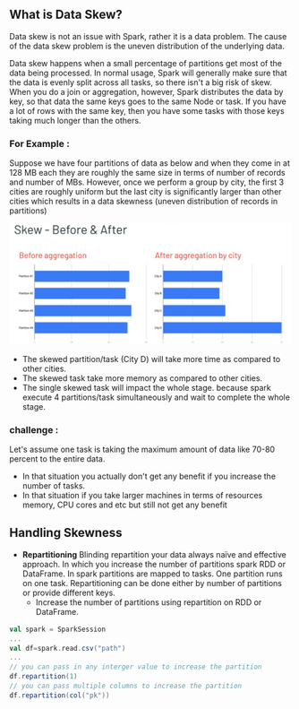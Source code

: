 ## What is Data Skew?
Data skew is not an issue with Spark, rather it is a data problem. The cause of the data skew problem is the uneven distribution of the underlying data.

Data skew happens when a small percentage of partitions get most of the data being processed. In normal usage, Spark will generally make sure that the data is evenly split across all tasks, so there isn't a big risk of skew. When you do a join or aggregation, however, Spark distributes the data by key, so that data the same keys goes to the same Node or task. If you have a lot of rows with the same key, then you have some tasks with those keys taking much longer than the others.

### For Example :
Suppose we have four partitions of data as below and when they come in at 128 MB each they are roughly the same size in terms of number of records and number of MBs. However, once we perform a group by city, the first 3 cities are roughly uniform but the last city is significantly larger than other cities which results in a data skewness (uneven distribution of records in partitions)

![Spark](https://github.com/gurditsingh/blog/blob/gh-pages/_screenshots/spark-data-skew.png?raw=true)

 - The skewed partition/task (City D) will take more time as compared to other cities.
 - The skewed task take more memory as compared to other cities.
 - The single skewed task will impact the whole stage. because spark execute 4 partitions/task simultaneously and wait to complete the whole stage.

### challenge :
Let's assume one task is taking the maximum amount of data like 70-80 percent to the entire data.

 - In that situation you actually don't get any benefit if you increase the number of tasks.
 - In that situation if you take larger machines in terms of resources memory, CPU cores and etc but still not get any benefit

## Handling Skewness

 - **Repartitioning** Blinding repartition your data always naïve and effective approach. In which you increase the number of partitions spark RDD or DataFrame. In spark partitions are mapped to tasks. One partition runs on one task. Repartitioning can be done either by number of partitions or provide different keys.
	 - Increase the number of partitions using repartition on RDD or DataFrame.
```scala
val spark = SparkSession
...
val df=spark.read.csv("path")
...
// you can pass in any interger value to increase the partition
df.repartition(1)
// you can pass multiple columns to increase the partition
df.repartition(col("pk"))
```

<!--stackedit_data:
eyJoaXN0b3J5IjpbMTgxNDc5MzA5LDEzNDkwMzIyODgsMTk2Nz
A4OTI4OSwtNTM5NjgwNDE0LDgzOTgzNDI5MSwxODEwODAzMzU3
LDE4NzEzNTQ5MDQsMTEyOTQzODc4NSwxMTI5NzkwODI2LDE1Mz
gyMzMzMjQsLTIwNzAyMzM4NjYsNDAxNzkyOTExLDcxNjUyMDA4
OCwtMzY2ODA0NTAzLC0xNzAwNDI4MzAxLDE1MTI0ODUzMDgsMT
I3Njg1NjI2LC0yMDI3MTk3OTg1LDE0MDE2ODY2NjIsLTExNDAx
OTI0OTddfQ==
-->